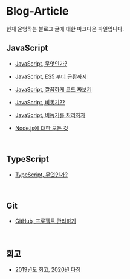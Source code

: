 # Blog-Article

현재 운영하는 블로그 글에 대한 마크다운 파일입니다.

## JavaScript

- [JavaScript, 무엇인가?](/JavaScript/What_is_JavaScript/README.md)

- [JavaScript, ES5 부터 근황까지](/JavaScript/ES5_to_Recently/README.md)

- [JavaScript, 깔끔하게 코드 짜보기](/JavaScript/How_to_make_Clean_Code/README.md)

- [JavaScript, 비동기??](/JavaScript/What_is_Asynchronous/README.md)

- [JavaScript, 비동기를 처리하자](/JavaScript/Deal_with_Asynchronous/README.md)

- [Node.js에 대한 모든 것](/JavaScript/All_About_NodeJS/README.md)

<br>

## TypeScript

- [TypeScript, 무엇인가?](/TypeScript/What_is_TypeScript/README.md)

<br>

## Git

- [GitHub, 프로젝트 관리하기](/Git/Manage_Project_with_GitHub/README.md)

<br>

## 회고

- [2019년도 회고, 2020년 다짐](/Memoirs/Good_Bye_to_2019/README.md)
